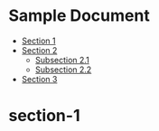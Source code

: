 # Sample Document

<!-- TOC -->

- [Section 1](#section-1)
- [Section 2](#section-2)
    - [Subsection 2.1](#subsection-21)
    - [Subsection 2.2](#subsection-22)
- [Section 3](#section-3)

<!-- TOC -->

#
#
#
#
#
#
#
#
#
#
#
#
#
#
#
#
#
#
# section-1